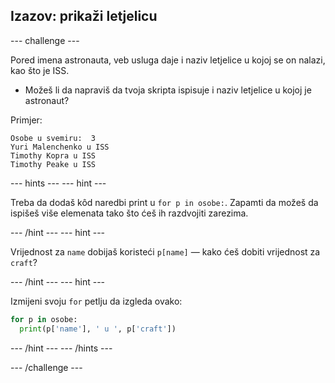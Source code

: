 ## Izazov: prikaži letjelicu

\--- challenge \---

Pored imena astronauta, veb usluga daje i naziv letjelice u kojoj se on nalazi, kao što je ISS.

+ Možeš li da napraviš da tvoja skripta ispisuje i naziv letjelice u kojoj je astronaut? 

Primjer:

    Osobe u svemiru:  3
    Yuri Malenchenko u ISS
    Timothy Kopra u ISS
    Timothy Peake u ISS
    

\--- hints \--- \--- hint \---

Treba da dodaš kôd naredbi print u `for p in osobe:`. Zapamti da možeš da ispišeš više elemenata tako što ćeš ih razdvojiti zarezima.

\--- /hint \--- \--- hint \---

Vrijednost za `name` dobijaš koristeći `p[name]` — kako ćeš dobiti vrijednost za `craft`?

\--- /hint \--- \--- hint \---

Izmijeni svoju `for` petlju da izgleda ovako:

```python
for p in osobe:
  print(p['name'], ' u ', p['craft'])
```

\--- /hint \--- \--- /hints \---

\--- /challenge \---